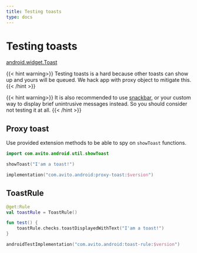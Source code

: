 ```yaml
---
title: Testing toasts
type: docs
---
```


# Testing toasts

[android.widget.Toast](https://developer.android.com/reference/android/widget/Toast)

{{< hint warning>}}
Testing toasts is a hard because other toasts can show up and yours will be queued. 
We hack app with proxy object to mitigate this.
{{< /hint >}}

{{< hint warning>}}
It is also recommended to use [snackbar](https://developer.android.com/reference/com/google/android/material/snackbar/Snackbar), 
or your custom way to display brief unintrusive messages instead. So you should consider not testing it at all.
{{< /hint >}}

## Proxy toast

Use provided extension methods to be able to spy on `showToast` functions.

```kotlin
import com.avito.android.util.showToast

showToast("I'am a toast!")
```

```kotlin
implementation("com.avito.android:proxy-toast:$version")
```

## ToastRule

```kotlin
@get:Rule
val toastRule = ToastRule()

fun test() {
    toastRule.checks.toastDisplayedWithText("I'am a toast!")
}
```

```kotlin
androidTestImplementation("com.avito.android:toast-rule:$version")
```
